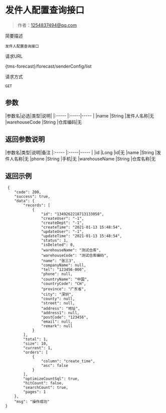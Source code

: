 # 发件人配置查询接口

> 作者：1254837494@qq.com

简要描述

    发件人配置查询接口

请求URL

   {tms-forecast}/forecast/senderConfig/list

请求方式

    GET

## 参数

|参数名|必选|类型|说明|
|:-----  |:-----|-----                  |
|name |String   |发件人名称|无
|warehouseCode |String   |仓库编码|无

## 返回参数说明

|参数名|类型|说明|备注
|:-----  |:-----|-----                  |
|id |Long   |id|无
|name |String   |发件人名称|无
|phone |String   |手机|无
|warehouseName |String   |仓库名称|无


## 返回示例 

``` 
 {
    "code": 200,
    "success": true,
    "data": {
        "records": [
            {
                "id": "1349262218713133058",
                "createUser": "-1",
                "createDept": "-1",
                "createTime": "2021-01-13 15:48:54",
                "updateUser": "-1",
                "updateTime": "2021-01-13 15:48:54",
                "status": 1,
                "isDeleted": 0,
                "warehouseName": "测试仓库",
                "warehouseCode": "测试仓库编码",
                "name": "张三3",
                "companyName": null,
                "tel": "123456-000",
                "phone": null,
                "countryName": "中国",
                "countryCode": "CH",
                "province": "广东省",
                "city": "深圳",
                "county": null,
                "street": null,
                "address": "地址",
                "address1": null,
                "postCode": "123456",
                "email": null,
                "remark": null
            }
        ],
        "total": 1,
        "size": 10,
        "current": 1,
        "orders": [
            {
                "column": "create_time",
                "asc": false
            }
        ],
        "optimizeCountSql": true,
        "hitCount": false,
        "searchCount": true,
        "pages": 1
    },
    "msg": "操作成功"
}
 
```